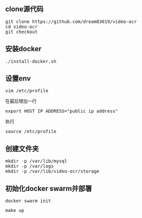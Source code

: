 ## clone源代码
<pre>
git clone https://github.com/dream83619/video-ocr
cd video-ocr
git checkout <branch>
</pre>

## 安装docker

<pre>./install-docker.sh</pre>

## 设置env

<pre>vim /etc/profile</pre>

在最后增加一行
<pre>export HOST_IP_ADDRESS="public_ip_address"</pre>

执行
<pre>source /etc/profile</pre>

## 创建文件夹
<pre>
mkdir -p /var/lib/mysql
mkdir -p /var/logs
mkdir -p /var/lib/video-ocr/storage
</pre>

## 初始化docker swarm并部署
<pre>docker swarm init</pre>
<pre>make up</pre>
